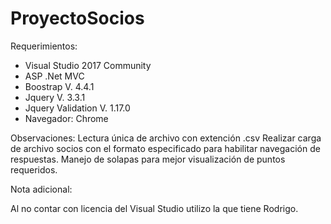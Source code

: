 # ProyectoSocios

Requerimientos: 
- Visual Studio 2017 Community
- ASP .Net MVC
- Boostrap V. 4.4.1
- Jquery V. 3.3.1
- Jquery Validation V. 1.17.0
- Navegador: Chrome

Observaciones: 
Lectura única de archivo con extención .csv
Realizar carga de archivo socios con el formato especificado para habilitar navegación de respuestas.
Manejo de solapas para mejor visualización de puntos requeridos.

Nota adicional:

Al no contar con licencia del Visual Studio utilizo la que tiene Rodrigo.
